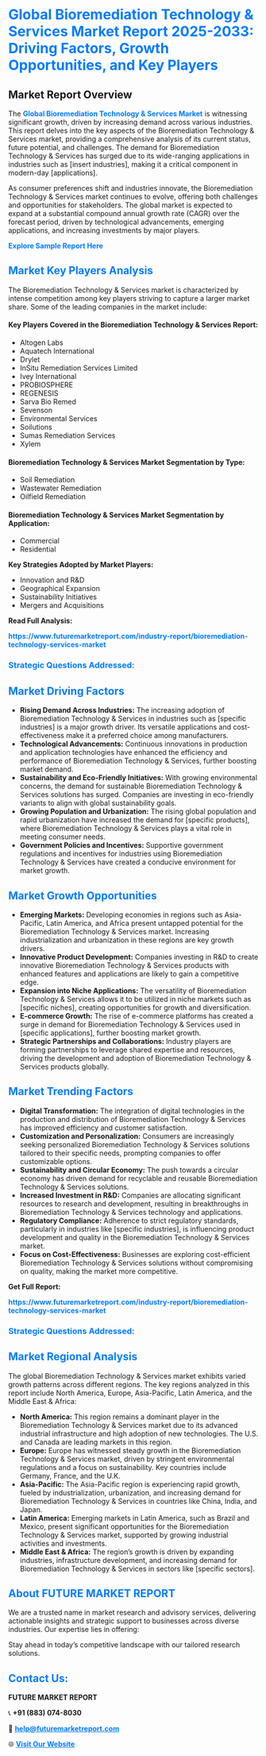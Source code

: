 <h1 style="color: #007BFF;">Global Bioremediation Technology & Services Market Report 2025-2033: Driving Factors, Growth Opportunities, and Key Players</h1>

<section id="overview">
<h2>Market Report Overview</h2>
<p>The <a href="https://www.futuremarketreport.com/industry-report/bioremediation-technology-services-market" style="color: #007BFF; text-decoration: none;"><strong>Global Bioremediation Technology & Services Market</strong></a> is witnessing significant growth, driven by increasing demand across various industries. This report delves into the key aspects of the Bioremediation Technology & Services market, providing a comprehensive analysis of its current status, future potential, and challenges. The demand for Bioremediation Technology & Services has surged due to its wide-ranging applications in industries such as [insert industries], making it a critical component in modern-day [applications].</p>
<p>As consumer preferences shift and industries innovate, the Bioremediation Technology & Services market continues to evolve, offering both challenges and opportunities for stakeholders. The global market is expected to expand at a substantial compound annual growth rate (CAGR) over the forecast period, driven by technological advancements, emerging applications, and increasing investments by major players.</p>
</section>

<section id="overview">
<p><a href="https://www.futuremarketreport.com/request-sample/reportId=49245" style="color: #007BFF; text-decoration: none;"><strong>Explore Sample Report Here</strong></a></p>
</section>

<section id="key-players">
<h2 style="color: #007BFF;">Market Key Players Analysis</h2>
<p>The Bioremediation Technology & Services market is characterized by intense competition among key players striving to capture a larger market share. Some of the leading companies in the market include:</p>
<h4>Key Players Covered in the Bioremediation Technology & Services Report:</h4>
<ul><li>Altogen Labs</li><li>Aquatech International</li><li>Drylet</li><li>InSitu Remediation Services Limited</li><li>Ivey International</li><li>PROBIOSPHERE</li><li>REGENESIS</li><li>Sarva Bio Remed</li><li>Sevenson</li><li>Environmental Services</li><li>Soilutions</li><li>Sumas Remediation Services</li><li>Xylem</li></ul>
<h4>Bioremediation Technology & Services Market Segmentation by Type:</h4>
<ul><li>Soil Remediation</li><li>Wastewater Remediation</li><li>Oilfield Remediation</li></ul>

<h4>Bioremediation Technology & Services Market Segmentation by Application:</h4>
<ul><li>Commercial</li><li>Residential</li></ul>
<p><strong>Key Strategies Adopted by Market Players:</strong></p>
<ul>
<li>Innovation and R&D</li>
<li>Geographical Expansion</li>
<li>Sustainability Initiatives</li>
<li>Mergers and Acquisitions</li>
</ul>
</section>

<section>
<p><strong>Read Full Analysis: </strong></p><a href="https://www.futuremarketreport.com/industry-report/bioremediation-technology-services-market" style="color: #007BFF; text-decoration: none;"><strong>https://www.futuremarketreport.com/industry-report/bioremediation-technology-services-market</strong></a>
<h3 style="color: #007BFF;">Strategic Questions Addressed:</h3>
</section>

<section id="driving-factors">
<h2 style="color: #007BFF;">Market Driving Factors</h2>
<ul>
<li><strong>Rising Demand Across Industries:</strong> The increasing adoption of Bioremediation Technology & Services in industries such as [specific industries] is a major growth driver. Its versatile applications and cost-effectiveness make it a preferred choice among manufacturers.</li>
<li><strong>Technological Advancements:</strong> Continuous innovations in production and application technologies have enhanced the efficiency and performance of Bioremediation Technology & Services, further boosting market demand.</li>
<li><strong>Sustainability and Eco-Friendly Initiatives:</strong> With growing environmental concerns, the demand for sustainable Bioremediation Technology & Services solutions has surged. Companies are investing in eco-friendly variants to align with global sustainability goals.</li>
<li><strong>Growing Population and Urbanization:</strong> The rising global population and rapid urbanization have increased the demand for [specific products], where Bioremediation Technology & Services plays a vital role in meeting consumer needs.</li>
<li><strong>Government Policies and Incentives:</strong> Supportive government regulations and incentives for industries using Bioremediation Technology & Services have created a conducive environment for market growth.</li>
</ul>
</section>

<section id="growth-opportunities">
<h2 style="color: #007BFF;">Market Growth Opportunities</h2>
<ul>
<li><strong>Emerging Markets:</strong> Developing economies in regions such as Asia-Pacific, Latin America, and Africa present untapped potential for the Bioremediation Technology & Services market. Increasing industrialization and urbanization in these regions are key growth drivers.</li>
<li><strong>Innovative Product Development:</strong> Companies investing in R&D to create innovative Bioremediation Technology & Services products with enhanced features and applications are likely to gain a competitive edge.</li>
<li><strong>Expansion into Niche Applications:</strong> The versatility of Bioremediation Technology & Services allows it to be utilized in niche markets such as [specific niches], creating opportunities for growth and diversification.</li>
<li><strong>E-commerce Growth:</strong> The rise of e-commerce platforms has created a surge in demand for Bioremediation Technology & Services used in [specific applications], further boosting market growth.</li>
<li><strong>Strategic Partnerships and Collaborations:</strong> Industry players are forming partnerships to leverage shared expertise and resources, driving the development and adoption of Bioremediation Technology & Services products globally.</li>
</ul>
</section>

<section id="trending-factors">
<h2 style="color: #007BFF;">Market Trending Factors</h2>
<ul>
<li><strong>Digital Transformation:</strong> The integration of digital technologies in the production and distribution of Bioremediation Technology & Services has improved efficiency and customer satisfaction.</li>
<li><strong>Customization and Personalization:</strong> Consumers are increasingly seeking personalized Bioremediation Technology & Services solutions tailored to their specific needs, prompting companies to offer customizable options.</li>
<li><strong>Sustainability and Circular Economy:</strong> The push towards a circular economy has driven demand for recyclable and reusable Bioremediation Technology & Services solutions.</li>
<li><strong>Increased Investment in R&D:</strong> Companies are allocating significant resources to research and development, resulting in breakthroughs in Bioremediation Technology & Services technology and applications.</li>
<li><strong>Regulatory Compliance:</strong> Adherence to strict regulatory standards, particularly in industries like [specific industries], is influencing product development and quality in the Bioremediation Technology & Services market.</li>
<li><strong>Focus on Cost-Effectiveness:</strong> Businesses are exploring cost-efficient Bioremediation Technology & Services solutions without compromising on quality, making the market more competitive.</li>
</ul>
</section>

<section>
<p><strong>Get Full Report: </strong></p><a href="https://www.futuremarketreport.com/industry-report/bioremediation-technology-services-market" style="color: #007BFF; text-decoration: none;"><strong>https://www.futuremarketreport.com/industry-report/bioremediation-technology-services-market</strong></a>
<h3 style="color: #007BFF;">Strategic Questions Addressed:</h3>
</section>


<section id="regional-analysis">
<h2 style="color: #007BFF;">Market Regional Analysis</h2>
<p>The global Bioremediation Technology & Services market exhibits varied growth patterns across different regions. The key regions analyzed in this report include North America, Europe, Asia-Pacific, Latin America, and the Middle East & Africa:</p>
<ul>
<li><strong>North America:</strong> This region remains a dominant player in the Bioremediation Technology & Services market due to its advanced industrial infrastructure and high adoption of new technologies. The U.S. and Canada are leading markets in this region.</li>
<li><strong>Europe:</strong> Europe has witnessed steady growth in the Bioremediation Technology & Services market, driven by stringent environmental regulations and a focus on sustainability. Key countries include Germany, France, and the U.K.</li>
<li><strong>Asia-Pacific:</strong> The Asia-Pacific region is experiencing rapid growth, fueled by industrialization, urbanization, and increasing demand for Bioremediation Technology & Services in countries like China, India, and Japan.</li>
<li><strong>Latin America:</strong> Emerging markets in Latin America, such as Brazil and Mexico, present significant opportunities for the Bioremediation Technology & Services market, supported by growing industrial activities and investments.</li>
<li><strong>Middle East & Africa:</strong> The region’s growth is driven by expanding industries, infrastructure development, and increasing demand for Bioremediation Technology & Services in sectors like [specific sectors].</li>
</ul>
</section>

<footer>
<h2 style="color: #007BFF;">About FUTURE MARKET REPORT</h2>
<p>We are a trusted name in market research and advisory services, delivering actionable insights and strategic support to businesses across diverse industries. Our expertise lies in offering:</p>

<p>Stay ahead in today’s competitive landscape with our tailored research solutions.</p>

<h2 style="color: #007BFF;">Contact Us:</h2>
<p><strong>FUTURE MARKET REPORT</strong></p>
<p>📞 <strong>+91 (883) 074-8030</strong></p>
<p>📧 <strong><a href="mailto:help@futuremarketreport.com" style="color: #007BFF;">help@futuremarketreport.com</a></strong></p>
<p>🌐 <strong><a href="https://www.futuremarketreport.com/" style="color: #007BFF;">Visit Our Website</a></strong></p>
</footer>
